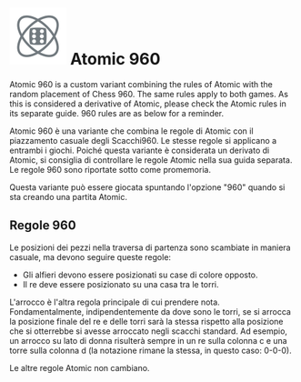 # ![Atomic960](https://github.com/gbtami/pychess-variants/blob/master/static/icons/Atomic960.svg) Atomic 960

Atomic 960 is a custom variant combining the rules of Atomic with the random placement of Chess 960. The same rules apply to both games. As this is considered a derivative of Atomic, please check the Atomic rules in its separate guide. 960 rules are as below for a reminder.

Atomic 960 è una variante che combina le regole di Atomic con il piazzamento casuale degli Scacchi960. Le stesse regole si applicano a entrambi i giochi. Poiché questa variante è considerata un derivato di Atomic, si consiglia di controllare le regole Atomic nella sua guida separata. Le regole 960 sono riportate sotto come promemoria.

Questa variante può essere giocata spuntando l'opzione "960" quando si sta creando una partita Atomic.

## Regole 960

Le posizioni dei pezzi nella traversa di partenza sono scambiate in maniera casuale, ma devono seguire queste regole:

* Gli alfieri devono essere posizionati su case di colore opposto.
* Il re deve essere posizionato su una casa tra le torri.

L'arrocco è l'altra regola principale di cui prendere nota. Fondamentalmente, indipendentemente da dove sono le torri, se si arrocca la posizione finale del re e delle torri sarà la stessa rispetto alla posizione che si otterrebbe si avesse arroccato negli scacchi standard. Ad esempio, un arrocco su lato di donna risulterà sempre in un re sulla colonna c e una torre sulla colonna d (la notazione rimane la stessa, in questo caso: 0-0-0).

Le altre regole Atomic non cambiano.

